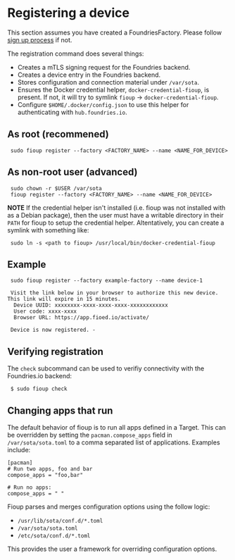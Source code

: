 # Registering a device

This section assumes you have created a FoundriesFactory. Please follow
[sign up process](https://docs.foundries.io/latest/getting-started/signup/index.html)
if not.

The registration command does several things:
 * Creates a mTLS signing request for the Foundries backend.
 * Creates a device entry in the Foundries backend.
 * Stores configuration and connection material under `/var/sota`.
 * Ensures the Docker credential helper, `docker-credential-fioup`, is
   present. If not, it will try to symlink `fioup` -> `docker-credential-fioup`.
 * Configure `$HOME/.docker/config.json` to use this helper for
   authenticating with `hub.foundries.io`.


## As root (recommened)
```
 sudo fioup register --factory <FACTORY_NAME> --name <NAME_FOR_DEVICE>
```

## As non-root user (advanced)
```
 sudo chown -r $USER /var/sota
 fioup register --factory <FACTORY_NAME> --name <NAME_FOR_DEVICE>
```

**NOTE** If the credential helper isn't installed (i.e. fioup was not
installed with as a Debian package), then the user must have a writable
directory in their `PATH` for fioup to setup the credential helper.
Altentatively, you can create a symlink with something like:
```
 sudo ln -s <path to fioup> /usr/local/bin/docker-credential-fioup
```

## Example
```
 sudo fioup register --factory example-factory --name device-1
```
```
 Visit the link below in your browser to authorize this new device. This link will expire in 15 minutes.
  Device UUID: xxxxxxxx-xxxx-xxxx-xxxx-xxxxxxxxxxxx
  User code: xxxx-xxxx
  Browser URL: https://app.fioed.io/activate/

 Device is now registered. -
```

## Verifying registration
The `check` subcommand can be used to verifiy connectivity with the
Foundries.io backend:
```
 $ sudo fioup check
```

## Changing apps that run
The default behavior of fioup is to run all apps defined in a Target. This
can be overridden by setting the `pacman.compose_apps` field in
`/var/sota/sota.toml` to a comma separated list of applications. Examples
include:
```
[pacman]
# Run two apps, foo and bar
compose_apps = "foo,bar"

# Run no apps:
compose_apps = " "
```

Fioup parses and merges configuration options using the follow logic:
   * `/usr/lib/sota/conf.d/*.toml`
   * `/var/sota/sota.toml`
   * `/etc/sota/conf.d/*.toml`

This provides the user a framework for overriding configuration options.
